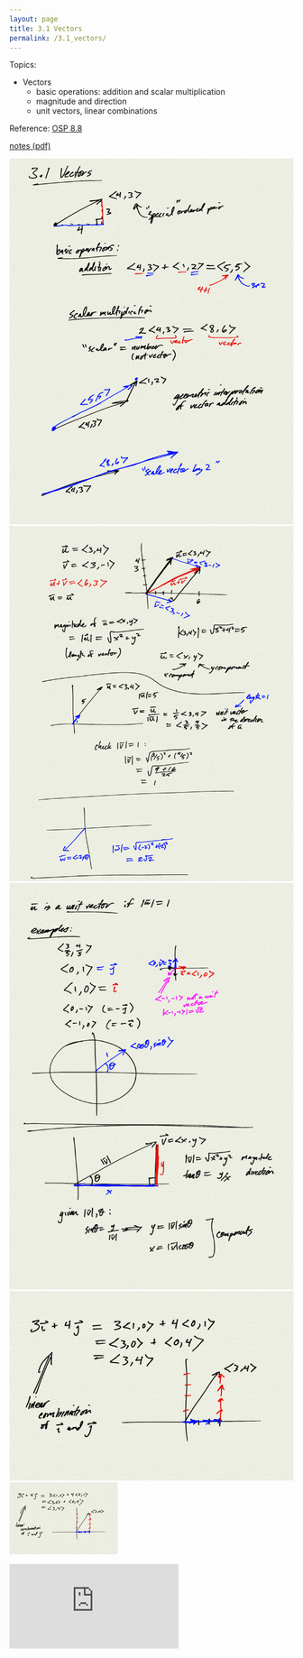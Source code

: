 ```yaml
---
layout: page
title: 3.1 Vectors
permalink: /3.1_vectors/
---
```


Topics: 

- Vectors
    - basic operations: addition and scalar multiplication
    - magnitude and direction
    - unit vectors, linear combinations

Reference: 
[OSP 8.8](https://openstax.org/books/precalculus/pages/8-8-vectors)


[notes (pdf)](PCHA_3.1_Vectors.pdf)

![](0.png)
![](1.png)
![](2.png)
![](3.png)
![](4.png)

<iframe class="video" src="https://www.youtube.com/embed/80rR-CXvu3w" title="YouTube video player" frameborder="0" allow="accelerometer; autoplay; clipboard-write; encrypted-media; gyroscope; picture-in-picture" allowfullscreen></iframe>



